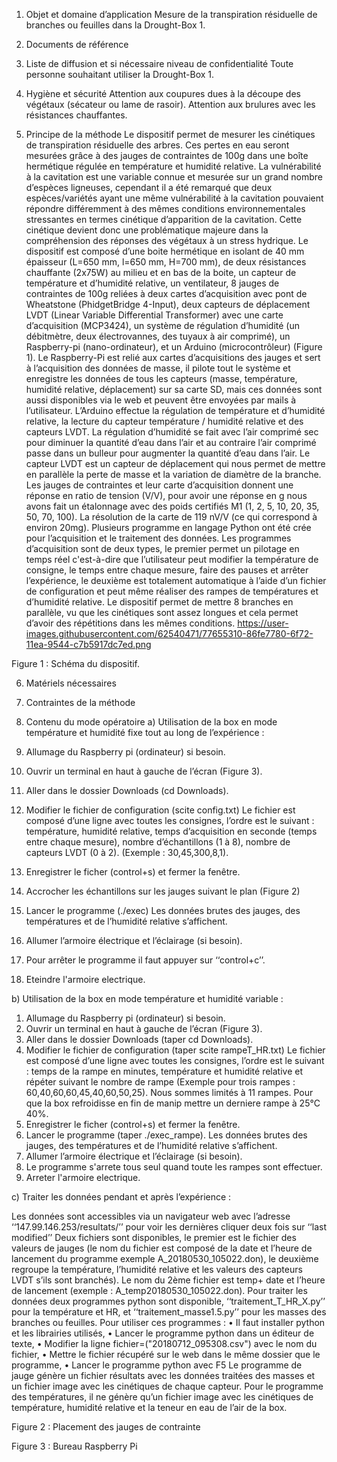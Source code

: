 1.	Objet et domaine d’application
Mesure de la transpiration résiduelle de branches ou feuilles dans la Drought-Box 1.
2.	Documents de référence 

3.	Liste de diffusion et si nécessaire niveau de confidentialité
Toute personne souhaitant utiliser la Drought-Box 1. 
4.	Hygiène et sécurité
Attention aux coupures dues à la découpe des végétaux (sécateur ou lame de rasoir).
Attention aux brulures avec les résistances chauffantes.

5.	Principe de la méthode
Le dispositif permet de mesurer les cinétiques de transpiration résiduelle des arbres.
Ces pertes en eau seront mesurées grâce à des jauges de contraintes de 100g dans une boîte hermétique régulée en température et humidité 
relative. La vulnérabilité à la cavitation est une variable connue et mesurée sur un grand nombre d’espèces ligneuses, cependant il a été
remarqué que deux espèces/variétés ayant une même vulnérabilité à la cavitation pouvaient répondre différemment à des mêmes conditions 
environnementales stressantes en termes cinétique d’apparition de la cavitation. Cette cinétique devient donc une problématique majeure
dans la compréhension des réponses des végétaux à un stress hydrique. 
Le dispositif est composé d’une boite hermétique en isolant de 40 mm épaisseur (L=650 mm, l=650 mm, H=700 mm), de deux résistances 
chauffante (2x75W) au milieu et en bas de la boite, un capteur de température et d’humidité relative, un ventilateur, 8 jauges de 
contraintes de 100g reliées à deux cartes d’acquisition avec pont de Wheatstone (PhidgetBridge 4-Input), deux capteurs de déplacement 
LVDT (Linear Variable Differential Transformer) avec une carte d’acquisition (MCP3424), un système de régulation d’humidité (un 
débitmètre, deux électrovannes, des tuyaux à air comprimé), un Raspberry-pi (nano-ordinateur), et un Arduino (microcontrôleur) (Figure 1). 
Le Raspberry-Pi est relié aux cartes d’acquisitions des jauges et sert à l’acquisition des données de masse, il pilote tout le système et
enregistre les données de tous les capteurs (masse, température, humidité relative, déplacement) sur sa carte SD, mais ces données sont 
aussi disponibles via le web et peuvent être envoyées par mails à l’utilisateur. 
L’Arduino effectue la régulation de température et d’humidité relative, la lecture du capteur température / humidité relative et des 
capteurs LVDT. La régulation d’humidité se fait avec l’air comprimé sec pour diminuer la quantité d’eau dans l’air et au contraire l’air
comprimé passe dans un bulleur pour augmenter la quantité d’eau dans l’air.
Le capteur LVDT est un capteur de déplacement qui nous permet de mettre en parallèle la perte de masse et la variation de diamètre de la
branche. 
Les jauges de contraintes et leur carte d’acquisition donnent une réponse en ratio de tension (V/V), pour avoir une réponse en g nous 
avons fait un étalonnage avec des poids certifiés M1 (1, 2, 5, 10, 20, 35, 50, 70, 100).
La résolution de la carte de 119 nV/V (ce qui correspond à environ 20mg).
Plusieurs programme en langage Python ont été crée pour l’acquisition et le traitement des données. Les programmes d’acquisition sont de
deux types, le premier permet un pilotage en temps réel c'est-à-dire que l’utilisateur peut modifier la température de consigne, le temps
entre chaque mesure, faire des pauses et arrêter l’expérience, le deuxième est totalement automatique à l’aide d’un fichier de 
configuration et peut même réaliser des rampes de températures et d’humidité relative.
Le dispositif permet de mettre 8 branches en parallèle, vu que les cinétiques sont assez longues et cela permet d’avoir des répétitions 
dans les mêmes conditions.
https://user-images.githubusercontent.com/62540471/77655310-86fe7780-6f72-11ea-9544-c7b5917dc7ed.png

 
Figure 1 : Schéma du dispositif.

6.	Matériels nécessaires
7.	Contraintes de la méthode

 
8.	Contenu du mode opératoire
a)	Utilisation de la box en mode température et humidité fixe tout au long de l’expérience :

1. Allumage du Raspberry pi (ordinateur) si besoin.
2. Ouvrir un terminal en haut à gauche de l’écran (Figure 3).
3. Aller dans le dossier Downloads (cd Downloads).
4. Modifier le fichier de configuration (scite config.txt)
Le fichier est composé d’une ligne avec toutes les consignes, l’ordre est le suivant : température, humidité relative, temps 
d’acquisition en seconde (temps entre chaque mesure), nombre d’échantillons (1 à 8), nombre de capteurs LVDT (0 à 2). 
(Exemple : 30,45,300,8,1).
5. Enregistrer le ficher (control+s) et fermer la fenêtre.
6. Accrocher les échantillons sur les jauges suivant le plan (Figure 2)
6. Lancer le programme (./exec) 
Les données brutes des jauges, des températures et de l’humidité relative s’affichent.
7. Allumer l’armoire électrique et l’éclairage (si besoin).
8. Pour arrêter le programme il faut appuyer sur ‘‘control+c’’.
9. Eteindre l'armoire electrique.

b)	Utilisation de la box en mode température et humidité variable :

1. Allumage du Raspberry pi (ordinateur) si besoin.
2. Ouvrir un terminal en haut à gauche de l’écran (Figure 3).
3. Aller dans le dossier Downloads (taper cd Downloads).
4. Modifier le fichier de configuration (taper scite rampeT_HR.txt)
Le fichier est composé d’une ligne avec toutes les consignes, l’ordre est le suivant : temps de la rampe en minutes, température et 
humidité relative et répéter suivant le nombre de rampe (Exemple pour trois rampes : 60,40,60,60,45,40,60,50,25). 
Nous sommes limités à 11 rampes. Pour que la box refroidisse en fin de manip mettre un derniere rampe à 25°C 40%.
5. Enregistrer le ficher (control+s) et fermer la fenêtre.
6. Lancer le programme (taper ./exec_rampe). Les données brutes des jauges, des températures et de l’humidité relative s’affichent.
7. Allumer l’armoire électrique et l’éclairage (si besoin).
8. Le programme s'arrete tous seul quand toute les rampes sont effectuer.
9. Arreter l'armoire electrique.



c)	Traiter les données pendant et après l’expérience :

Les données sont accessibles via un navigateur web avec l’adresse ‘‘147.99.146.253/resultats/’’ pour voir les dernières cliquer deux 
fois sur ‘‘last modified’’
Deux fichiers sont disponibles, le premier est le fichier des valeurs de jauges (le nom du fichier est composé de la date et l’heure de
lancement du programme exemple A_20180530_105022.don), le deuxième regroupe la température, l’humidité relative et les valeurs des 
capteurs LVDT s’ils sont branchés). Le nom du 2ème fichier est temp+ date et l’heure de lancement (exemple : A_temp20180530_105022.don).
Pour traiter les données deux programmes python sont disponible, ‘‘traitement_T_HR_X.py’’ pour la température et HR, et
‘‘traitement_masse1.5.py’’ pour les masses des branches ou feuilles.
Pour utiliser ces programmes :
•	Il faut installer python et les librairies utilisés, 
•	Lancer le programme python dans un éditeur de texte, 
•	Modifier la ligne fichier=("20180712_095308.csv") avec le nom du fichier, 
•	Mettre le fichier récupéré sur le web dans le même dossier que le programme, 
•	Lancer le programme python avec F5
Le programme de jauge génère un fichier résultats avec les données traitées des masses et un fichier image avec les cinétiques de chaque
capteur.
Pour le programme des températures, il ne génère qu’un fichier image avec les cinétiques de température, humidité relative et la teneur
en eau de l’air de la box.

 
Figure 2 : Placement des jauges de contrainte


 
Figure 3 : Bureau Raspberry Pi
